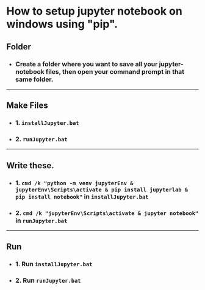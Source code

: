 # How to setup jupyter notebook on windows using "pip".
## Folder
* ### Create a folder where you want to save all your jupyter-notebook files, then open your command prompt in that same folder.
***
## Make Files
* ### 1.  `installJupyter.bat`
* ### 2.  `runJupyter.bat`
***
## Write these.
* ### 1.  `cmd /k "python -m venv jupyterEnv & jupyterEnv\Scripts\activate & pip install jupyterlab & pip install notebook"` in `installJupyter.bat`
* ### 2.  `cmd /k "jupyterEnv\Scripts\activate & jupyter notebook"` in `runJupyter.bat`
***
## Run
* ### 1. Run  `installJupyter.bat`
* ### 2. Run  `runJupyter.bat`
